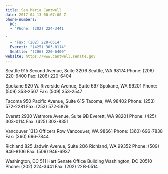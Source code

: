 ```yaml
---
title: Sen Maria Cantwell
date: 2017-04-13 00:07:00 Z
phone-numbers:
  DC:
  - 'Phone: (202) 224-3441

'
  - 'Fax: (202) 228-0514'
  Everett: "(425) 303-0114"
  Seattle: "(206) 220-6400"
website: https://www.cantwell.senate.gov
---
```


Seattle
915 Second Avenue, Suite 3206
Seattle, WA 98174
Phone: (206) 220-6400
Fax: (206) 220-6404

Spokane
920 W. Riverside Avenue, Suite 697
Spokane, WA 99201
Phone: (509) 353-2507
Fax: (509) 353-2547

Tacoma
950 Pacific Avenue, Suite 615
Tacoma, WA 98402
Phone: (253) 572-2281
Fax: (253) 572-5879

Everett
2930 Wetmore Avenue, Suite 9B
Everett, WA 98201
Phone: (425) 303-0114
Fax: (425) 303-8351

Vancouver
1313 Officers Row
Vancouver, WA 98661
Phone: (360) 696-7838
Fax: (360) 696-7844

Richland
825 Jadwin Avenue, Suite 206
Richland, WA 99352
Phone: (509) 946-8106
Fax: (509) 946-6937

Washington, DC
511 Hart Senate Office Building
Washington, DC 20510
Phone: (202) 224-3441
Fax: (202) 228-0514
